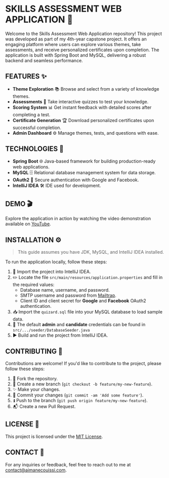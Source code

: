 # SKILLS ASSESSMENT WEB APPLICATION 📝

Welcome to the Skills Assessment Web Application repository! This project was developed as part of my 4th-year capstone project. It offers an engaging platform where users can explore various themes, take assessments, and receive personalized certificates upon completion. The application is built with Spring Boot and MySQL, delivering a robust backend and seamless performance.

## FEATURES ✨

- **Theme Exploration** 📚 Browse and select from a variety of knowledge themes.
- **Assessments** 📝 Take interactive quizzes to test your knowledge.
- **Scoring System** 📊 Get instant feedback with detailed scores after completing a test.
- **Certificate Generation** 🏆 Download personalized certificates upon successful completion.
- **Admin Dashboard** ⚙️ Manage themes, tests, and questions with ease.

## TECHNOLOGIES 🚀

- **Spring Boot** 🌐 Java-based framework for building production-ready web applications.
- **MySQL** 🗄️ Relational database management system for data storage.
- **OAuth2** 🔐 Secure authentication with Google and Facebook.
- **IntelliJ IDEA** 🛠️ IDE used for development.

## DEMO 🎬

Explore the application in action by watching the video demonstration available on [YouTube](https://youtu.be/mqycwiGWafY).

## INSTALLATION ⚙️

> This guide assumes you have JDK, MySQL, and IntelliJ IDEA installed.

To run the application locally, follow these steps:

1. 📂 Import the project into IntelliJ IDEA.
2. ✏️ Locate the file `src/main/resources/application.properties` and fill in the required values:
   - Database name, username, and password.
   - SMTP username and password from [Mailtrap](https://mailtrap.io/).
   - Client ID and client secret for **Google** and **Facebook** OAuth2 authentication.
3. 📥 Import the `quizard.sql` file into your MySQL database to load sample data.
4. 🔎 The default **admin** and **candidate** credentials can be found in `src/.../seeder/DatabaseSeeder.java`
5. ▶️ Build and run the project from IntelliJ IDEA.

## CONTRIBUTING 🤝

Contributions are welcome! If you'd like to contribute to the project, please follow these steps:

1. 🍴 Fork the repository.
2. 🌿 Create a new branch (`git checkout -b feature/my-new-feature`).
3. ✨ Make your changes.
4. 📝 Commit your changes (`git commit -am 'Add some feature'`).
5. ⏫ Push to the branch (`git push origin feature/my-new-feature`).
6. 📬 Create a new Pull Request.

## LICENSE 📄

This project is licensed under the [MIT License](LICENSE).

## CONTACT 📧

For any inquiries or feedback, feel free to reach out to me at [contact@aimanecouissi.com](mailto:contact@aimanecouissi.com).
